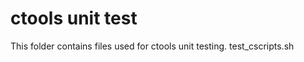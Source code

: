 
ctools unit test
================

This folder contains files used for ctools unit testing.
test_cscripts.sh
